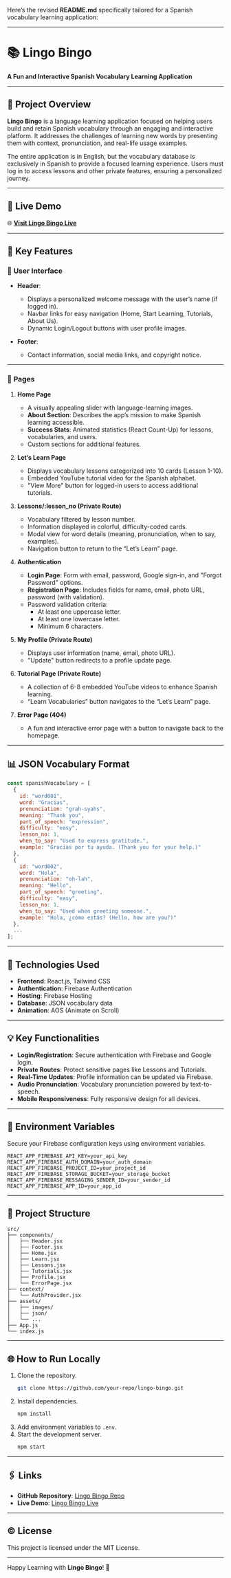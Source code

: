 Here’s the revised **README.md** specifically tailored for a Spanish vocabulary learning application:  

---

# 📚 **Lingo Bingo**  
**A Fun and Interactive Spanish Vocabulary Learning Application**

---

## 🌟 **Project Overview**  
**Lingo Bingo** is a language learning application focused on helping users build and retain Spanish vocabulary through an engaging and interactive platform. It addresses the challenges of learning new words by presenting them with context, pronunciation, and real-life usage examples.  

The entire application is in English, but the vocabulary database is exclusively in Spanish to provide a focused learning experience. Users must log in to access lessons and other private features, ensuring a personalized journey.

---

## 🚀 **Live Demo**  
🌐 **[Visit Lingo Bingo Live](https://your-live-link.com)**  

---

## 🔑 **Key Features**  

### 🎨 **User Interface**  
- **Header**:  
  - Displays a personalized welcome message with the user’s name (if logged in).  
  - Navbar links for easy navigation (Home, Start Learning, Tutorials, About Us).  
  - Dynamic Login/Logout buttons with user profile images.  

- **Footer**:  
  - Contact information, social media links, and copyright notice.  

---

### 📖 **Pages**  
1. **Home Page**  
   - A visually appealing slider with language-learning images.  
   - **About Section**: Describes the app’s mission to make Spanish learning accessible.  
   - **Success Stats**: Animated statistics (React Count-Up) for lessons, vocabularies, and users.  
   - Custom sections for additional features.  

2. **Let’s Learn Page**  
   - Displays vocabulary lessons categorized into 10 cards (Lesson 1-10).  
   - Embedded YouTube tutorial video for the Spanish alphabet.  
   - "View More" button for logged-in users to access additional tutorials.  

3. **Lessons/:lesson_no (Private Route)**  
   - Vocabulary filtered by lesson number.  
   - Information displayed in colorful, difficulty-coded cards.  
   - Modal view for word details (meaning, pronunciation, when to say, examples).  
   - Navigation button to return to the “Let’s Learn” page.  

4. **Authentication**  
   - **Login Page**: Form with email, password, Google sign-in, and "Forgot Password" options.  
   - **Registration Page**: Includes fields for name, email, photo URL, password (with validation).  
   - Password validation criteria:  
     - At least one uppercase letter.  
     - At least one lowercase letter.  
     - Minimum 6 characters.  

5. **My Profile (Private Route)**  
   - Displays user information (name, email, photo URL).  
   - "Update" button redirects to a profile update page.  

6. **Tutorial Page (Private Route)**  
   - A collection of 6-8 embedded YouTube videos to enhance Spanish learning.  
   - “Learn Vocabularies” button navigates to the “Let’s Learn” page.  

7. **Error Page (404)**  
   - A fun and interactive error page with a button to navigate back to the homepage.  

---

## 📊 **JSON Vocabulary Format**  

```javascript
const spanishVocabulary = [
  {
    id: "word001",
    word: "Gracias",
    pronunciation: "grah-syahs",
    meaning: "Thank you",
    part_of_speech: "expression",
    difficulty: "easy",
    lesson_no: 1,
    when_to_say: "Used to express gratitude.",
    example: "Gracias por tu ayuda. (Thank you for your help.)"
  },
  {
    id: "word002",
    word: "Hola",
    pronunciation: "oh-lah",
    meaning: "Hello",
    part_of_speech: "greeting",
    difficulty: "easy",
    lesson_no: 1,
    when_to_say: "Used when greeting someone.",
    example: "Hola, ¿cómo estás? (Hello, how are you?)"
  },
  ...
];
```

---

## 🔧 **Technologies Used**  
- **Frontend**: React.js, Tailwind CSS  
- **Authentication**: Firebase Authentication  
- **Hosting**: Firebase Hosting  
- **Database**: JSON vocabulary data  
- **Animation**: AOS (Animate on Scroll)  

---

## 💡 **Key Functionalities**  
- **Login/Registration**: Secure authentication with Firebase and Google login.  
- **Private Routes**: Protect sensitive pages like Lessons and Tutorials.  
- **Real-Time Updates**: Profile information can be updated via Firebase.  
- **Audio Pronunciation**: Vocabulary pronunciation powered by text-to-speech.  
- **Mobile Responsiveness**: Fully responsive design for all devices.  

---

## 📜 **Environment Variables**  
Secure your Firebase configuration keys using environment variables.  

```env
REACT_APP_FIREBASE_API_KEY=your_api_key
REACT_APP_FIREBASE_AUTH_DOMAIN=your_auth_domain
REACT_APP_FIREBASE_PROJECT_ID=your_project_id
REACT_APP_FIREBASE_STORAGE_BUCKET=your_storage_bucket
REACT_APP_FIREBASE_MESSAGING_SENDER_ID=your_sender_id
REACT_APP_FIREBASE_APP_ID=your_app_id
```

---

## 📂 **Project Structure**  
```
src/
├── components/
│   ├── Header.jsx
│   ├── Footer.jsx
│   ├── Home.jsx
│   ├── Learn.jsx
│   ├── Lessons.jsx
│   ├── Tutorials.jsx
│   ├── Profile.jsx
│   └── ErrorPage.jsx
├── context/
│   └── AuthProvider.jsx
├── assets/
│   ├── images/
│   ├── json/
│   └── ...
├── App.js
└── index.js
```

---

## 🌐 **How to Run Locally**  
1. Clone the repository.  
   ```bash
   git clone https://github.com/your-repo/lingo-bingo.git
   ```
2. Install dependencies.  
   ```bash
   npm install
   ```
3. Add environment variables to `.env`.  
4. Start the development server.  
   ```bash
   npm start
   ```

---

## 🖇 **Links**  
- **GitHub Repository**: [Lingo Bingo Repo](https://github.com/your-repo)  
- **Live Demo**: [Lingo Bingo Live](https://your-live-link.com)  

---

## © **License**  
This project is licensed under the MIT License.  

--- 

Happy Learning with **Lingo Bingo**! 🎉